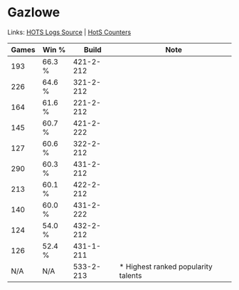 # Gazlowe

Links: [HOTS Logs Source](https://www.hotslogs.com/Sitewide/HeroDetails?Hero=Gazlowe) | [HotS Counters](http://hotscounters.com/#/hero/Gazlowe)

Games  | Win %  | Build     | Note
-----  | -----  | -----     | ----
193    | 66.3 % | 421-2-212 | 
226    | 64.6 % | 321-2-212 | 
164    | 61.6 % | 221-2-212 | 
145    | 60.7 % | 421-2-222 | 
127    | 60.6 % | 322-2-212 | 
290    | 60.3 % | 431-2-212 | 
213    | 60.1 % | 422-2-212 | 
140    | 60.0 % | 431-2-222 | 
124    | 54.0 % | 432-2-212 | 
126    | 52.4 % | 431-1-211 | 
N/A    | N/A    | 533-2-213 | * Highest ranked popularity talents
